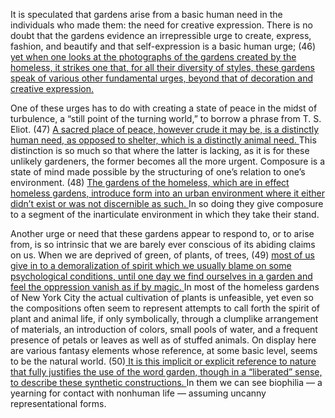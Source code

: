 It is speculated that gardens arise from a basic human need in the individuals who made them: the need for creative expression. There is no doubt that the gardens evidence an irrepressible urge to create, express, fashion, and beautify and that self-expression is a basic human urge; (46) <u>yet when one looks at the photographs of the gardens created by the homeless, it strikes one that, for all their diversity of styles, these gardens speak of various other fundamental urges, beyond that of decoration and creative expression. </u>

One of these urges has to do with creating a state of peace in the midst of turbulence, a “still point of the turning world,” to borrow a phrase from T. S. Eliot. (47) <u>A sacred place of peace, however crude it may be, is a distinctly human need, as opposed to shelter, which is a distinctly animal need. </u>This distinction is so much so that where the latter is lacking, as it is for these unlikely gardeners, the former becomes all the more urgent. Composure is a state of mind made possible by the structuring of one’s relation to one’s environment. (48) <u>The gardens of the homeless, which are in effect homeless gardens, introduce form into an urban environment where it either didn’t exist or was not discernible as such. </u>In so doing they give composure to a segment of the inarticulate environment in which they take their stand. 

Another urge or need that these gardens appear to respond to, or to arise from, is so intrinsic that we are barely ever conscious of its abiding claims on us. When we are deprived of green, of plants, of trees, (49) <u>most of us give in to a demoralization of spirit which we usually blame on some psychological conditions, until one day we find ourselves in a garden and feel the oppression vanish as if by magic. </u>In most of the homeless gardens of New York City the actual cultivation of plants is unfeasible, yet even so the compositions often seem to represent attempts to call forth the spirit of plant and animal life, if only symbolically, through a clumplike arrangement of materials, an introduction of colors, small pools of water, and a frequent presence of petals or leaves as well as of stuffed animals. On display here are various fantasy elements whose reference, at some basic level, seems to be the natural world. (50)<u> It is this implicit or explicit reference to nature that fully justifies the use of the word garden, though in a “liberated” sense, to describe these synthetic constructions. </u>In them we can see biophilia — a yearning for contact with nonhuman life — assuming uncanny representational forms.